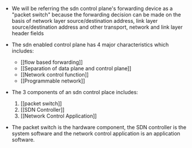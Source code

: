 - We will be referring the sdn control plane's forwarding device as a "packet switch" because the forwarding decision can be made on the basis of network layer source/destination address, link layer source/destination address and other transport, network and link layer header fields
- The sdn enabled control plane has 4 major characteristics which includes:
	- [[flow based forwarding]]
	- [[Separation of data plane and control plane]]
	- [[Network control function]]
	- [[Programmable network]]

- The 3 components of an sdn control place includes: 
	1. [[packet switch]]
	2. [[SDN Controller]]
	3. [[Network Control Application]]

- The packet switch is the hardware component, the SDN controller is the system software and the network control application is an application software.